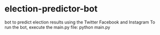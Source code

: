 # election-predictor-bot
bot to predict election results using the Twitter Facebook and Instagram
To run the bot, execute the main.py file:
python main.py
